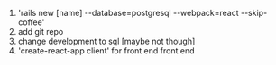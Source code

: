 1. 'rails new [name] --database=postgresql --webpack=react --skip-coffee'
2. add git repo
3. change development to sql [maybe not though]
4. 'create-react-app client' for front end front end
